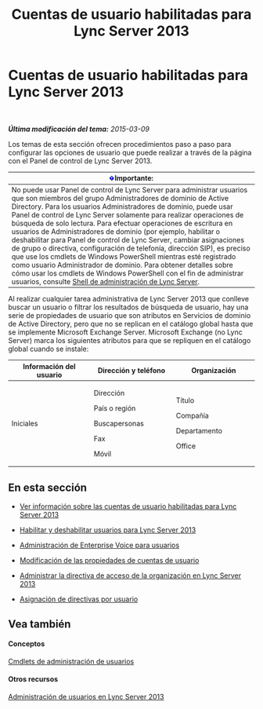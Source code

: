 ﻿---
title: Cuentas de usuario habilitadas para Lync Server 2013
TOCTitle: Cuentas de usuario habilitadas para Lync Server 2013
ms:assetid: 8021087e-5084-4a39-9fef-ab9376c6d371
ms:mtpsurl: https://technet.microsoft.com/es-es/library/Gg182543(v=OCS.15)
ms:contentKeyID: 48275828
ms.date: 01/07/2017
mtps_version: v=OCS.15
ms.translationtype: HT
---

# Cuentas de usuario habilitadas para Lync Server 2013

 

_**Última modificación del tema:** 2015-03-09_

Los temas de esta sección ofrecen procedimientos paso a paso para configurar las opciones de usuario que puede realizar a través de la página con el Panel de control de Lync Server 2013.

<table>
<thead>
<tr class="header">
<th><img src="images/Gg425917.important(OCS.15).gif" title="important" alt="important" />Importante:</th>
</tr>
</thead>
<tbody>
<tr class="odd">
<td>No puede usar Panel de control de Lync Server para administrar usuarios que son miembros del grupo Administradores de dominio de Active Directory. Para los usuarios Administradores de dominio, puede usar Panel de control de Lync Server solamente para realizar operaciones de búsqueda de solo lectura. Para efectuar operaciones de escritura en usuarios de Administradores de dominio (por ejemplo, habilitar o deshabilitar para Panel de control de Lync Server, cambiar asignaciones de grupo o directiva, configuración de telefonía, dirección SIP), es preciso que use los cmdlets de Windows PowerShell mientras esté registrado como usuario Administrador de dominio. Para obtener detalles sobre cómo usar los cmdlets de Windows PowerShell con el fin de administrar usuarios, consulte <a href="lync-server-2013-lync-server-management-shell.md">Shell de administración de Lync Server</a>.</td>
</tr>
</tbody>
</table>


Al realizar cualquier tarea administrativa de Lync Server 2013 que conlleve buscar un usuario o filtrar los resultados de búsqueda de usuario, hay una serie de propiedades de usuario que son atributos en Servicios de dominio de Active Directory, pero que no se replican en el catálogo global hasta que se implemente Microsoft Exchange Server. Microsoft Exchange (no Lync Server) marca los siguientes atributos para que se repliquen en el catálogo global cuando se instale:


<table>
<colgroup>
<col style="width: 33%" />
<col style="width: 33%" />
<col style="width: 33%" />
</colgroup>
<thead>
<tr class="header">
<th>Información del usuario</th>
<th>Dirección y teléfono</th>
<th>Organización</th>
</tr>
</thead>
<tbody>
<tr class="odd">
<td><p>Iniciales</p></td>
<td><p>Dirección</p>
<p>País o región</p>
<p>Buscapersonas</p>
<p>Fax</p>
<p>Móvil</p></td>
<td><p>Título</p>
<p>Compañía</p>
<p>Departamento</p>
<p>Office</p></td>
</tr>
</tbody>
</table>


## En esta sección

  - [Ver información sobre las cuentas de usuario habilitadas para Lync Server 2013](lync-server-2013-viewing-information-about-user-accounts-enabled-for-lync-server.md)

  - [Habilitar y deshabilitar usuarios para Lync Server 2013](lync-server-2013-enabling-and-disabling-users-for-lync-server.md)

  - [Administración de Enterprise Voice para usuarios](lync-server-2013-managing-enterprise-voice-for-users.md)

  - [Modificación de las propiedades de cuentas de usuario](lync-server-2013-modifying-user-account-properties.md)

  - [Administrar la directiva de acceso de la organización en Lync Server 2013](lync-server-2013-manage-external-access-policy-for-your-organization.md)

  - [Asignación de directivas por usuario](lync-server-2013-assigning-per-user-policies.md)

## Vea también

#### Conceptos

[Cmdlets de administración de usuarios](lync-server-2013-user-management-cmdlets.md)  

#### Otros recursos

[Administración de usuarios en Lync Server 2013](lync-server-2013-managing-users-in-lync-server.md)

